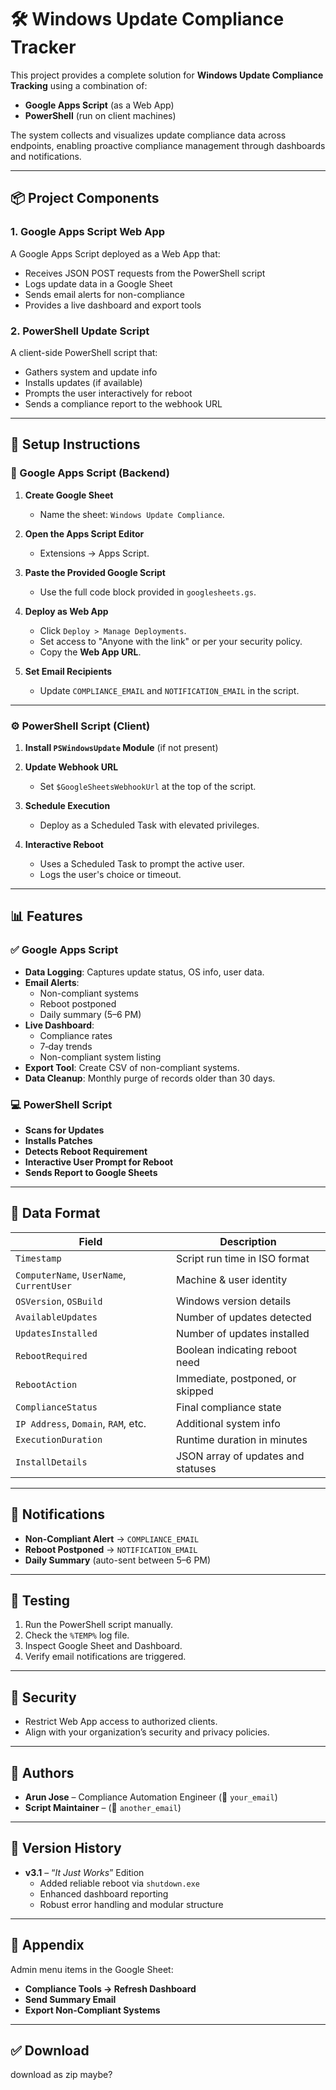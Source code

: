 # 🛠️ Windows Update Compliance Tracker

This project provides a complete solution for **Windows Update Compliance Tracking** using a combination of:

- **Google Apps Script** (as a Web App)
- **PowerShell** (run on client machines)

The system collects and visualizes update compliance data across endpoints, enabling proactive compliance management through dashboards and notifications.

---

## 📦 Project Components

### 1. **Google Apps Script Web App**
A Google Apps Script deployed as a Web App that:
- Receives JSON POST requests from the PowerShell script
- Logs update data in a Google Sheet
- Sends email alerts for non-compliance
- Provides a live dashboard and export tools

### 2. **PowerShell Update Script**
A client-side PowerShell script that:
- Gathers system and update info
- Installs updates (if available)
- Prompts the user interactively for reboot
- Sends a compliance report to the webhook URL

---

## 🚀 Setup Instructions

### 🔧 Google Apps Script (Backend)

1. **Create Google Sheet**
   - Name the sheet: `Windows Update Compliance`.

2. **Open the Apps Script Editor**
   - Extensions → Apps Script.

3. **Paste the Provided Google Script**
   - Use the full code block provided in `googlesheets.gs`.

4. **Deploy as Web App**
   - Click `Deploy > Manage Deployments`.
   - Set access to "Anyone with the link" or per your security policy.
   - Copy the **Web App URL**.

5. **Set Email Recipients**
   - Update `COMPLIANCE_EMAIL` and `NOTIFICATION_EMAIL` in the script.

---

### ⚙️ PowerShell Script (Client)

1. **Install `PSWindowsUpdate` Module** (if not present)
2. **Update Webhook URL**
   - Set `$GoogleSheetsWebhookUrl` at the top of the script.

3. **Schedule Execution**
   - Deploy as a Scheduled Task with elevated privileges.

4. **Interactive Reboot**
   - Uses a Scheduled Task to prompt the active user.
   - Logs the user's choice or timeout.

---

## 📊 Features

### ✅ Google Apps Script

- **Data Logging**: Captures update status, OS info, user data.
- **Email Alerts**:
  - Non-compliant systems
  - Reboot postponed
  - Daily summary (5–6 PM)
- **Live Dashboard**:
  - Compliance rates
  - 7‑day trends
  - Non-compliant system listing
- **Export Tool**: Create CSV of non-compliant systems.
- **Data Cleanup**: Monthly purge of records older than 30 days.

### 💻 PowerShell Script

- **Scans for Updates**
- **Installs Patches**
- **Detects Reboot Requirement**
- **Interactive User Prompt for Reboot**
- **Sends Report to Google Sheets**

---

## 📐 Data Format

| Field                     | Description                                |
|--------------------------|--------------------------------------------|
| `Timestamp`              | Script run time in ISO format              |
| `ComputerName`, `UserName`, `CurrentUser` | Machine & user identity         |
| `OSVersion`, `OSBuild`   | Windows version details                    |
| `AvailableUpdates`       | Number of updates detected                 |
| `UpdatesInstalled`       | Number of updates installed                |
| `RebootRequired`         | Boolean indicating reboot need             |
| `RebootAction`           | Immediate, postponed, or skipped           |
| `ComplianceStatus`       | Final compliance state                     |
| `IP Address`, `Domain`, `RAM`, etc. | Additional system info           |
| `ExecutionDuration`      | Runtime duration in minutes                |
| `InstallDetails`         | JSON array of updates and statuses         |

---

## 📢 Notifications

- **Non-Compliant Alert** → `COMPLIANCE_EMAIL`
- **Reboot Postponed** → `NOTIFICATION_EMAIL`
- **Daily Summary** (auto-sent between 5–6 PM)

---

## 🧪 Testing

1. Run the PowerShell script manually.
2. Check the `%TEMP%` log file.
3. Inspect Google Sheet and Dashboard.
4. Verify email notifications are triggered.

---

## 🔐 Security

- Restrict Web App access to authorized clients.
- Align with your organization’s security and privacy policies.

---

## 📎 Authors

- **Arun Jose** – Compliance Automation Engineer (📧 `your_email`)  
- **Script Maintainer** – (📧 `another_email`)

---

## 🏁 Version History

- **v3.1** – “*It Just Works*” Edition  
  - Added reliable reboot via `shutdown.exe`  
  - Enhanced dashboard reporting  
  - Robust error handling and modular structure  

---

## 📝 Appendix

Admin menu items in the Google Sheet:
- **Compliance Tools → Refresh Dashboard**
- **Send Summary Email**
- **Export Non-Compliant Systems**

---

## ✅ Download
download as zip maybe?
```
